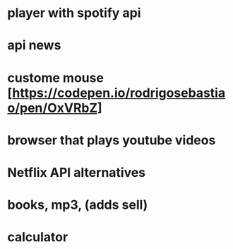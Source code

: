 # player with spotify api
# api news

<!-- Ideas -->

# custome mouse [https://codepen.io/rodrigosebastiao/pen/OxVRbZ]
# browser that plays youtube videos
# Netflix API alternatives
# books, mp3, (adds sell)
# calculator